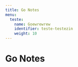 ```yaml
---
title: Go Notes
menu:
  teste:
    name: Goewrewrew
    identifier: teste-testezin
    weight: 10
---
```


# Go Notes
